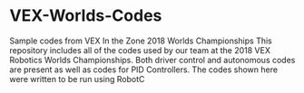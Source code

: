 # VEX-Worlds-Codes
Sample codes from VEX In the Zone 2018 Worlds Championships
This repository includes all of the codes used by our team at the 2018 VEX Robotics Worlds Championships. 
Both driver control and autonomous codes are present as well as codes for PID Controllers.
The codes shown here were written to be run using RobotC
